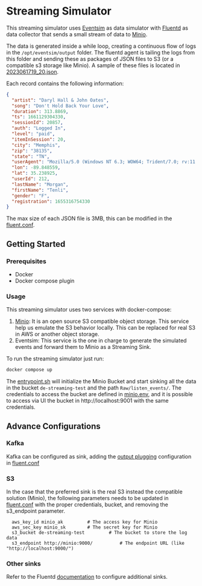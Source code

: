 # Streaming Simulator

This streaming simulator uses [Eventsim](./Eventsim.md) as data simulator with [Fluentd](https://www.fluentd.org/) as data collector that sends a small stream of data to [Minio](https://min.io/).

The data is generated inside a while loop, creating a continuous flow of logs in the ``/opt/eventsim/output`` folder. The fluentd agent is tailing the logs from this folder and sending these as packages of JSON files to S3 (or a compatible s3 storage like Minio). A sample of these files is located in [2023061719_20.json](samples/2023061719_20.json).

Each record contains the following information: 

```json
{
  "artist": "Daryl Hall & John Oates",
  "song": "Don't Hold Back Your Love",
  "duration": 313.8869,
  "ts": 1661129304330,
  "sessionId": 20857,
  "auth": "Logged In",
  "level": "paid",
  "itemInSession": 20,
  "city": "Memphis",
  "zip": "38135",
  "state": "TN",
  "userAgent": "Mozilla/5.0 (Windows NT 6.3; WOW64; Trident/7.0; rv:11.0) like Gecko",
  "lon": -89.848559,
  "lat": 35.238925,
  "userId": 212,
  "lastName": "Morgan",
  "firstName": "Tenli",
  "gender": "F",
  "registration": 1655316754330
}
```

The max size of each JSON file is 3MB, this can be modified in the [fluent.conf](fluent.conf). 

<!-- GETTING STARTED -->
## Getting Started


### Prerequisites

- Docker
- Docker compose plugin


<!-- USAGE EXAMPLES -->
### Usage

This streaming simulator uses two services with docker-compose:

1) [Minio](https://min.io/): It is an open source S3 compatible object storage. This service help us emulate the S3 behavior locally. This can be replaced for real S3 in AWS or another object storage. 
2) Eventsim: This service is the one in charge to generate the simulated events and forward them to Minio as a Streaming Sink.
 
To run the streaming simulator just run:

```sh
docker compose up
```

The [entrypoint.sh](entrypoint.sh) will initialize the Minio Bucket and start sinking all the data in the bucket ``de-streaming-test`` and the path ``Raw/listen_events/``. The credentials to access the bucket are defined in [minio.env](minio.env), and it is possible to access via UI the bucket in http://localhost:9001 with the same credentials.

<!-- ADVANCE CONFIGURATIONS -->
## Advance Configurations

### Kafka

Kafka can be configured as sink, adding the [output plugging](https://github.com/fluent/fluent-plugin-kafka) configuration in [fluent.conf](fluent.conf)

### S3

In the case that the preferred sink is the real S3 instead the compatible solution (Minio), the following parameters needs to be updated in [fluent.conf](fluent.conf) with the proper credentials, bucket, and removing the s3_endpoint parameter.

```pycon
  aws_key_id minio_ak         # The access key for Minio
  aws_sec_key minio_sk        # The secret key for Minio
  s3_bucket de-streaming-test         # The bucket to store the log data
  s3_endpoint http://minio:9000/          # The endpoint URL (like "http://localhost:9000/")
```

### Other sinks

Refer to the Fluentd [documentation](https://www.fluentd.org/dataoutputs) to configure additional sinks. 